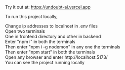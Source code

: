 Try it out at: https://undoubt-ai.vercel.app

To run this project locally,

Change ip addresses to localhost in .env files <br>
Open two terminals <br>
One in frontend directory and other in backend <br>
Enter "npm i" in both the terminals <br>
Then enter "npm i -g nodemon" in any one the terminals <br>
Then enter "npm start" in both the terminals <br>
Open any browser and enter http://localhost:5173/ <br>
You can see the project running locally <br>
